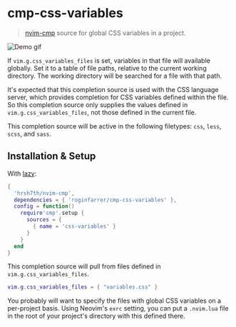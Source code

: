 # cmp-css-variables

> [nvim-cmp](https://github.com/hrsh7th/nvim-cmp) source for global CSS variables in a project.
 
![Demo gif](https://github.com/roginfarrer/cmp-css-variables/assets/9063669/07cae9b1-4d3c-44bd-8d78-7ad82a556e94)

If `vim.g.css_variables_files` is set, variables in that file will
available globally. Set it to a table of file paths, relative to the current working directory. The working directory will
be searched for a file with that path.

It's expected that this completion source is used with the CSS language server, which provides completion for CSS variables defined within the file. So this completion source only supplies the values defined in `vim.g.css_variables_files`, not those defined in the current file.

This completion source will be active in the following filetypes: `css`, `less`, `scss`, and `sass`.

## Installation & Setup

With [lazy](https://github.com/folke/lazy.nvim):

```lua
{
  'hrsh7th/nvim-cmp',
  dependencies = { 'roginfarrer/cmp-css-variables' },
  config = function()
    require'cmp'.setup {
      sources = {
        { name = 'css-variables' }
      }
    }
  end
}
```

This completion source will pull from files defined in `vim.g.css_variables_files`.

```lua
vim.g.css_variables_files = { "variables.css" }
```

You probably will want to specify the files with global CSS variables on a per-project basis. Using Neovim's `exrc` setting, you can put a `.nvim.lua` file in the root of your project's directory with this defined there.
